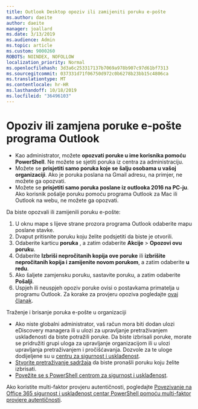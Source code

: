 ```yaml
---
title: Outlook Desktop opoziv ili zamijeniti poruku e-pošte
ms.author: daeite
author: daeite
manager: joallard
ms.date: 3/13/2019
ms.audience: Admin
ms.topic: article
ms.custom: 9000260
ROBOTS: NOINDEX, NOFOLLOW
localization_priority: Normal
ms.openlocfilehash: 3d3a6c253317137b7069a978b907c97d61bf7313
ms.sourcegitcommit: 037331d71f06750d972c0b6278b23bb15c4806ca
ms.translationtype: MT
ms.contentlocale: hr-HR
ms.lasthandoff: 10/18/2019
ms.locfileid: "36496103"
---
```

# <a name="recall-or-replace-an-outlook-email-message"></a>Opoziv ili zamjena poruke e-pošte programa Outlook

- Kao administrator, možete **opozvati poruke u ime korisnika pomoću PowerShell**. Ne možete se sjetiti poruka iz centra za administraciju.
- Možete se **prisjetiti samo poruka koje se šalju osobama u vašoj organizaciji**. Ako je poruka poslana na Gmail adresu, na primjer, ne možete ga opozvati.
- Možete se **prisjetiti samo poruka poslane iz outlooka 2016 na PC-ju**. Ako korisnik pošalje poruku pomoću programa Outlook za Mac ili Outlook na webu, ne možete ga opozvati.

Da biste opozvali ili zamijenili poruku e-pošte:

1. U oknu mape s lijeve strane prozora programa Outlook odaberite mapu poslane stavke.
1. Dvaput pritisnite poruku koju želite podsjetiti da biste je otvorili.
1. Odaberite karticu **poruka** , a zatim odaberite **Akcije** > **Opozovi ovu poruku**.
1. Odaberite **Izbriši nepročitanih kopija ove poruke** ili **izbrišite nepročitanih kopija i zamijenite novom porukom**, a zatim odaberite **u redu**.
1. Ako šaljete zamjensku poruku, sastavite poruku, a zatim odaberite **Pošalji**.
1. Uspjeh ili neuspjeh opoziv poruke ovisi o postavkama primatelja u programu Outlook. Za korake za provjeru opoziva pogledajte [ovaj članak](https://support.office.com/article/35027f88-d655-4554-b4f8-6c0729a723a0).

Traženje i brisanje poruka e-pošte u organizaciji

- Ako niste globalni administrator, vaš račun mora biti dodan ulozi eDiscovery managera ili u ulozi za upravljanje pretraživanjem usklađenosti da biste potražili poruke. Da biste izbrisali poruke, morate se pridružiti grupi uloga za upravljanje organizacijom ili u ulozi upravljanja pretraživanjem i pročišćavanja. Dozvole za te uloge dodijeljene su u [centru za sigurnost i usklađenost](https://go.microsoft.com/fwlink/?linkid=2083731).
- [Stvorite pretraživanje sadržaja](https://docs.microsoft.com/office365/securitycompliance/content-search) da biste pronašli poruku koju želite izbrisati.
- [Povežite se s PowerShell centrom za sigurnost i usklađenost](https://docs.microsoft.com/powershell/exchange/office-365-scc/connect-to-scc-powershell/connect-to-scc-powershell?view=exchange-ps).

Ako koristite multi-faktor provjeru autentičnosti, pogledajte [Povezivanje na Office 365 sigurnost i usklađenost centar PowerShell pomoću multi-faktor provjere autentičnosti](https://docs.microsoft.com/powershell/exchange/office-365-scc/connect-to-scc-powershell/mfa-connect-to-scc-powershell?view=exchange-ps).